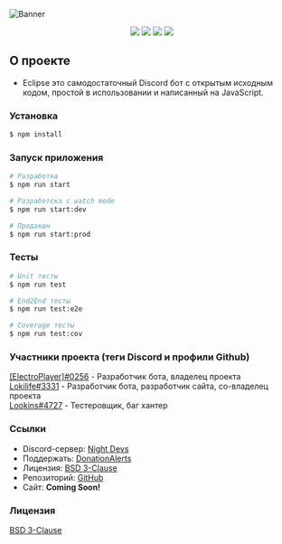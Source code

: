 ![Banner](https://cdn.discordapp.com/attachments/770009593131827300/887699952896200754/banner.png)

<p align="center">
    <a href="https://discord.gg/PHuvYMrvdr"><img src="https://img.shields.io/discord/769184583123730432?color=7289da&logo=discord&logoColor=white"></a>
    <img src="https://img.shields.io/badge/made%20by-NightDevs-blue.svg" >
    <img src="https://img.shields.io/github/stars/Lokilife/EclipseNest.svg?style=flat">
    <img src="https://img.shields.io/github/languages/top/Lokilife/EclipseNest.svg">
</p>

## О проекте
- Eclipse это самодостаточный Discord бот с открытым исходным кодом, простой в использовании и написанный на JavaScript.

### Установка

```bash
$ npm install
```

### Запуск приложения

```bash
# Разработка
$ npm run start

# Разработска с watch mode
$ npm run start:dev

# Продакшн
$ npm run start:prod
```

### Тесты

```bash
# Unit тесты
$ npm run test

# End2End тесты
$ npm run test:e2e

# Сoverage тесты
$ npm run test:cov
```
### Участники проекта (теги Discord и профили Github)
[[ElectroPlayer]#0256](https://github.com/Elektroplayer) - Разработчик бота, владелец проекта<br>
[Lokilife#3331](https://github.com/Lokilife) - Разработчик бота, разработчик сайта, со-владелец проекта<br>
[Lookins#4727](https://github.com/Lookins01) - Тестеровщик, баг хантер<br>

### Cсылки
- Discord-сервер: [Night Devs](https://discord.gg/PHuvYMrvdr)
- Поддержать: [DonationAlerts](https://www.donationalerts.com/r/electroplayer)
- Лицензия: [BSD 3-Clause](LICENSE)<br>
- Репозиторий: [GitHub](https://github.com/Elektroplayer/eclisebot)
- Сайт: **Coming Soon!**

### Лицензия
[BSD 3-Clause](LICENSE)
